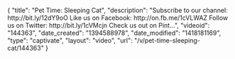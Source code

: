 {
    "title": "Pet Time: Sleeping Cat",
    "description": "Subscribe to our channel: http:\/\/bit.ly\/12dY9oO Like us on Facebook: http:\/\/on.fb.me\/1cVLWAZ Follow us on Twitter: http:\/\/bit.ly\/1cVMcjn Check us out on Pint...",
    "videoid": "144363",
    "date_created": "1394588978",
    "date_modified": "1418181169",
    "type": "captivate",
    "layout": "video",
    "url": "\/v\/pet-time-sleeping-cat\/144363"
}